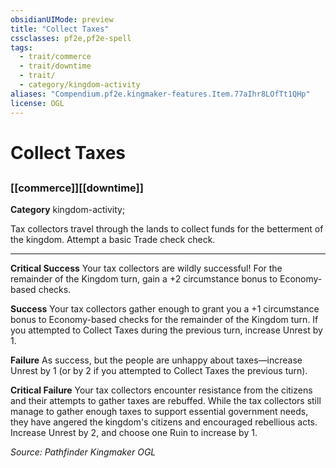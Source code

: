 ```yaml
---
obsidianUIMode: preview
title: "Collect Taxes"
cssclasses: pf2e,pf2e-spell
tags:
  - trait/commerce
  - trait/downtime
  - trait/
  - category/kingdom-activity
aliases: "Compendium.pf2e.kingmaker-features.Item.77aIhr8LOfTt1QHp"
license: OGL
---
```

# Collect Taxes
## 
### [[commerce]][[downtime]]

**Category** kingdom-activity; 




Tax collectors travel through the lands to collect funds for the betterment of the kingdom. Attempt a basic Trade check check.

* * *

**Critical Success** Your tax collectors are wildly successful! For the remainder of the Kingdom turn, gain a +2 circumstance bonus to Economy-based checks.

**Success** Your tax collectors gather enough to grant you a +1 circumstance bonus to Economy-based checks for the remainder of the Kingdom turn. If you attempted to Collect Taxes during the previous turn, increase Unrest by 1.

**Failure** As success, but the people are unhappy about taxes—increase Unrest by 1 (or by 2 if you attempted to Collect Taxes the previous turn).

**Critical Failure** Your tax collectors encounter resistance from the citizens and their attempts to gather taxes are rebuffed. While the tax collectors still manage to gather enough taxes to support essential government needs, they have angered the kingdom's citizens and encouraged rebellious acts. Increase Unrest by 2, and choose one Ruin to increase by 1.

*Source: Pathfinder Kingmaker*
*OGL*